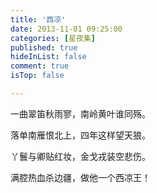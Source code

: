 ```yaml
---
title: '西凉'
date: 2013-11-01 09:25:00
categories: [星夜集]
published: true
hideInList: false
comment: true 
isTop: false

---
```


一曲翠笛秋雨寥，南岭黄叶谁同殇。

落单南雁恨北上，四年这样望天狼。

丫鬟与卿贴红妆，金戈戎装空悲伤。

满腔热血杀边疆，做他一个西凉王！

